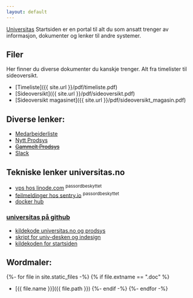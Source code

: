 ```yaml
---
layout: default
---
```


[Universitas](http://universitas.no) Startsiden er en portal til alt du som ansatt trenger av informasjon, dokumenter og lenker til andre systemer.

## Filer
Her finner du diverse dokumenter du kanskje trenger. Alt fra timelister til sideoversikt.

- [Timeliste]({{ site.url }}/pdf/timeliste.pdf)
- [Sideoversikt]({{ site.url }}/pdf/sideoversikt.pdf)
- [Sideoversikt magasinet]({{ site.url }}/pdf/sideoversikt_magasin.pdf)

## Diverse lenker:
- [Medarbeiderliste](https://docs.google.com/spreadsheets/d/1uxtmDUd8Z6PkeF9SHpDPhhEL8AxZ0yUskgcLLqDF6x4/edit?usp=sharing&authkey=CL2FxbQC)
- [Nytt Prodsys](http://universitas.no/prodsys/)
- ~~[Gammelt Prodsys](http://oldwww.universitas.no/admin/produser/)~~
- [Slack](https://universitas.slack.com/messages)

## Tekniske lenker universitas.no

- [vps hos linode.com](https://manager.linode.com/linodes/dashboard/tassen-docker) <sup>passordbeskyttet
- [feilmeldinger hos sentry.io](https://sentry.io/universitas/) <sup>passordbeskyttet
- [docker hub](https://hub.docker.com/u/universitas/)

### [universitas på github](https://github.com/universitas/)
- [kildekode universitas.no og prodsys](https://github.com/universitas/universitas.no)
- [skript for univ-desken og indesign](https://github.com/universitas/tassendesken)
- [kildekoden for startsiden](https://github.com/universitas/universitas.github.io)


## Wordmaler:

{%- for file in site.static_files -%}
{% if file.extname == ".doc" %}
- [{{ file.name }}]({{ file.path }})
{%- endif -%}
{%- endfor -%}
